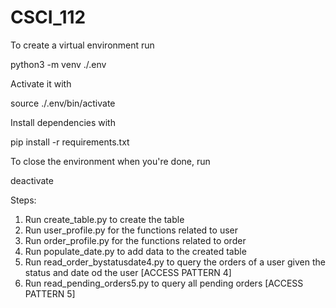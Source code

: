 # CSCI_112
To create a virtual environment run

python3 -m venv ./.env

Activate it with

source ./.env/bin/activate

Install dependencies with

pip install -r requirements.txt

To close the environment when you're done, run 

deactivate

Steps: 
1. Run create_table.py to create the table 
2. Run user_profile.py for the functions related to user 
3. Run order_profile.py for the functions related to order
4. Run populate_date.py to add data to the created table 
5. Run read_order_bystatusdate4.py to query the orders of a user given the status and date od the user [ACCESS PATTERN 4]
6. Run read_pending_orders5.py to query all pending orders [ACCESS PATTERN 5]
